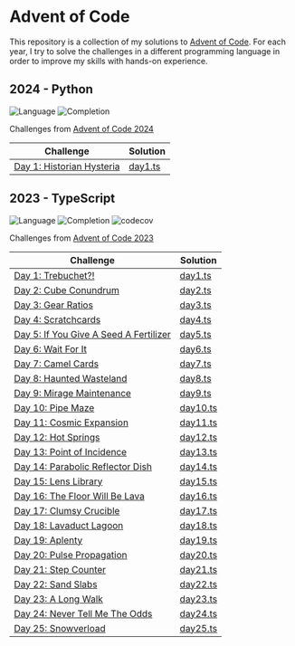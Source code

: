 # Advent of Code

This repository is a collection of my solutions to [Advent of Code](https://adventofcode.com/). For each year, I try to solve the challenges in a different programming language in order to improve my skills with hands-on experience.

## 2024 - Python

![Language](https://img.shields.io/badge/Language-Python3-306998)
![Completion](https://img.shields.io/badge/Completion-4%25-yellow)

Challenges from [Advent of Code 2024](https://adventofcode.com/2024)

| Challenge                                                                     | Solution                                                                                       |
| ----------------------------------------------------------------------------- | ---------------------------------------------------------------------------------------------- |
| [Day 1: Historian Hysteria](https://adventofcode.com/2024/day/1)              | [day1.ts](https://github.com/manuelpoell/adventofcode/blob/main/2024/day1/day1.py)             |

## 2023 - TypeScript

![Language](https://img.shields.io/badge/Language-TypeScript-007ACC)
![Completion](https://img.shields.io/badge/Completion-100%25-green)
![codecov](https://codecov.io/github/manuelpoell/adventofcode/graph/badge.svg?token=D6XEVTSF19&flag=TypeScript2023)

Challenges from [Advent of Code 2023](https://adventofcode.com/2023)

| Challenge                                                                     | Solution                                                                                       |
| ----------------------------------------------------------------------------- | ---------------------------------------------------------------------------------------------- |
| [Day 1: Trebuchet?!](https://adventofcode.com/2023/day/1)                     | [day1.ts](https://github.com/manuelpoell/adventofcode/blob/main/2023/src/challenges/day1.ts)   |
| [Day 2: Cube Conundrum](https://adventofcode.com/2023/day/2)                  | [day2.ts](https://github.com/manuelpoell/adventofcode/blob/main/2023/src/challenges/day2.ts)   |
| [Day 3: Gear Ratios](https://adventofcode.com/2023/day/3)                     | [day3.ts](https://github.com/manuelpoell/adventofcode/blob/main/2023/src/challenges/day3.ts)   |
| [Day 4: Scratchcards](https://adventofcode.com/2023/day/4)                    | [day4.ts](https://github.com/manuelpoell/adventofcode/blob/main/2023/src/challenges/day4.ts)   |
| [Day 5: If You Give A Seed A Fertilizer](https://adventofcode.com/2023/day/5) | [day5.ts](https://github.com/manuelpoell/adventofcode/blob/main/2023/src/challenges/day5.ts)   |
| [Day 6: Wait For It](https://adventofcode.com/2023/day/6)                     | [day6.ts](https://github.com/manuelpoell/adventofcode/blob/main/2023/src/challenges/day6.ts)   |
| [Day 7: Camel Cards](https://adventofcode.com/2023/day/7)                     | [day7.ts](https://github.com/manuelpoell/adventofcode/blob/main/2023/src/challenges/day7.ts)   |
| [Day 8: Haunted Wasteland](https://adventofcode.com/2023/day/8)               | [day8.ts](https://github.com/manuelpoell/adventofcode/blob/main/2023/src/challenges/day8.ts)   |
| [Day 9: Mirage Maintenance](https://adventofcode.com/2023/day/9)              | [day9.ts](https://github.com/manuelpoell/adventofcode/blob/main/2023/src/challenges/day9.ts)   |
| [Day 10: Pipe Maze](https://adventofcode.com/2023/day/10)                     | [day10.ts](https://github.com/manuelpoell/adventofcode/blob/main/2023/src/challenges/day10.ts) |
| [Day 11: Cosmic Expansion](https://adventofcode.com/2023/day/11)              | [day11.ts](https://github.com/manuelpoell/adventofcode/blob/main/2023/src/challenges/day11.ts) |
| [Day 12: Hot Springs](https://adventofcode.com/2023/day/12)                   | [day12.ts](https://github.com/manuelpoell/adventofcode/blob/main/2023/src/challenges/day12.ts) |
| [Day 13: Point of Incidence](https://adventofcode.com/2023/day/13)            | [day13.ts](https://github.com/manuelpoell/adventofcode/blob/main/2023/src/challenges/day13.ts) |
| [Day 14: Parabolic Reflector Dish](https://adventofcode.com/2023/day/14)      | [day14.ts](https://github.com/manuelpoell/adventofcode/blob/main/2023/src/challenges/day14.ts) |
| [Day 15: Lens Library](https://adventofcode.com/2023/day/15)                  | [day15.ts](https://github.com/manuelpoell/adventofcode/blob/main/2023/src/challenges/day15.ts) |
| [Day 16: The Floor Will Be Lava](https://adventofcode.com/2023/day/16)        | [day16.ts](https://github.com/manuelpoell/adventofcode/blob/main/2023/src/challenges/day16.ts) |
| [Day 17: Clumsy Crucible](https://adventofcode.com/2023/day/17)               | [day17.ts](https://github.com/manuelpoell/adventofcode/blob/main/2023/src/challenges/day17.ts) |
| [Day 18: Lavaduct Lagoon](https://adventofcode.com/2023/day/18)               | [day18.ts](https://github.com/manuelpoell/adventofcode/blob/main/2023/src/challenges/day18.ts) |
| [Day 19: Aplenty](https://adventofcode.com/2023/day/19)                       | [day19.ts](https://github.com/manuelpoell/adventofcode/blob/main/2023/src/challenges/day19.ts) |
| [Day 20: Pulse Propagation](https://adventofcode.com/2023/day/20)             | [day20.ts](https://github.com/manuelpoell/adventofcode/blob/main/2023/src/challenges/day20.ts) |
| [Day 21: Step Counter](https://adventofcode.com/2023/day/21)                  | [day21.ts](https://github.com/manuelpoell/adventofcode/blob/main/2023/src/challenges/day21.ts) |
| [Day 22: Sand Slabs](https://adventofcode.com/2023/day/22)                    | [day22.ts](https://github.com/manuelpoell/adventofcode/blob/main/2023/src/challenges/day22.ts) |
| [Day 23: A Long Walk](https://adventofcode.com/2023/day/23)                   | [day23.ts](https://github.com/manuelpoell/adventofcode/blob/main/2023/src/challenges/day23.ts) |
| [Day 24: Never Tell Me The Odds](https://adventofcode.com/2023/day/24)        | [day24.ts](https://github.com/manuelpoell/adventofcode/blob/main/2023/src/challenges/day24.ts) |
| [Day 25: Snowverload](https://adventofcode.com/2023/day/25)                   | [day25.ts](https://github.com/manuelpoell/adventofcode/blob/main/2023/src/challenges/day25.ts) |
